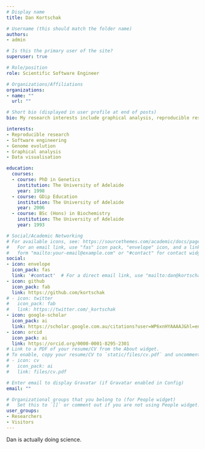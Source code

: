 ```yaml
---
# Display name
title: Dan Kortschak

# Username (this should match the folder name)
authors:
- admin

# Is this the primary user of the site?
superuser: true

# Role/position
role: Scientific Software Engineer

# Organizations/Affiliations
organizations:
- name: ""
  url: ""

# Short bio (displayed in user profile at end of posts)
bio: My research interests include graphical analysis, reproducible research and genome evolution.

interests:
- Reproducible research
- Software engineering
- Genome evolution
- Graphical analysis
- Data visualisation

education:
  courses:
  - course: PhD in Genetics
    institution: The University of Adelaide
    year: 1998
  - course: GDip Education
    institution: The University of Adelaide
    year: 2006
  - course: BSc (Hons) in Biochemistry
    institution: The University of Adelaide
    year: 1993

# Social/Academic Networking
# For available icons, see: https://sourcethemes.com/academic/docs/page-builder/#icons
#   For an email link, use "fas" icon pack, "envelope" icon, and a link in the
#   form "mailto:your-email@example.com" or "#contact" for contact widget.
social:
- icon: envelope
  icon_pack: fas
  link: '#contact'  # For a direct email link, use "mailto:dan@kortschak.io".
- icon: github
  icon_pack: fab
  link: https://github.com/kortschak
# - icon: twitter
#   icon_pack: fab
#   link: https://twitter.com/_kortschak
- icon: google-scholar
  icon_pack: ai
  link: https://scholar.google.com.au/citations?user=WP6xnHYAAAAJ&hl=en
- icon: orcid
  icon_pack: ai
  link: https://orcid.org/0000-0001-8295-2301
# Link to a PDF of your resume/CV from the About widget.
# To enable, copy your resume/CV to `static/files/cv.pdf` and uncomment the lines below.
# - icon: cv
#   icon_pack: ai
#   link: files/cv.pdf

# Enter email to display Gravatar (if Gravatar enabled in Config)
email: ""

# Organizational groups that you belong to (for People widget)
#   Set this to `[]` or comment out if you are not using People widget.
user_groups:
- Researchers
- Visitors
---
```


Dan is actually doing science.
